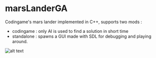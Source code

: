 # marsLanderGA

Codingame's mars lander implemented in C++, supports two mods :
- codingame : only AI is used to find a solution in short time
- standalone : spawns a GUI made with SDL for debugging and playing around.

![alt text](marsLander.gif)

